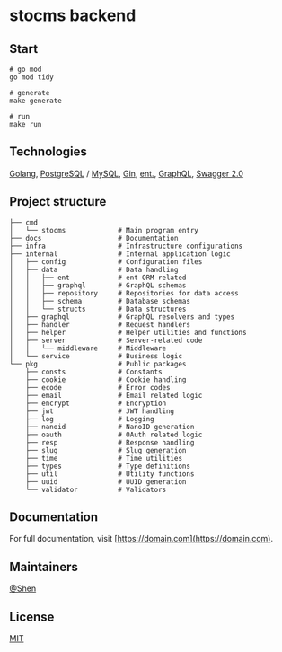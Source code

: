 # stocms backend

## Start

```shell
# go mod
go mod tidy

# generate
make generate

# run
make run
```

## Technologies

[Golang](https://go.dev), [PostgreSQL](https://www.postgresql.org) / [MySQL](https://www.mysql.com), [Gin](https://github.com/gin-gonic/gin), [ent.](https://entgo.io), [GraphQL](https://graphql.org), [Swagger 2.0](https://github.com/swaggo/gin-swagger)

## Project structure

```plaintext
├── cmd
│   └── stocms             # Main program entry
├── docs                   # Documentation
├── infra                  # Infrastructure configurations
├── internal               # Internal application logic
│   ├── config             # Configuration files
│   ├── data               # Data handling
│   │   ├── ent            # ent ORM related
│   │   ├── graphql        # GraphQL schemas
│   │   ├── repository     # Repositories for data access
│   │   ├── schema         # Database schemas
│   │   └── structs        # Data structures
│   ├── graphql            # GraphQL resolvers and types
│   ├── handler            # Request handlers
│   ├── helper             # Helper utilities and functions
│   ├── server             # Server-related code
│   │   └── middleware     # Middleware
│   └── service            # Business logic
└── pkg                    # Public packages
    ├── consts             # Constants
    ├── cookie             # Cookie handling
    ├── ecode              # Error codes
    ├── email              # Email related logic
    ├── encrypt            # Encryption
    ├── jwt                # JWT handling
    ├── log                # Logging
    ├── nanoid             # NanoID generation
    ├── oauth              # OAuth related logic
    ├── resp               # Response handling
    ├── slug               # Slug generation
    ├── time               # Time utilities
    ├── types              # Type definitions
    ├── util               # Utility functions
    ├── uuid               # UUID generation
    └── validator          # Validators
```

## Documentation

For full documentation, visit [https://domain.com](https://domain.com).

## Maintainers

[@Shen](https://github.com/haiyon)

## License

[MIT](LICENSE)
